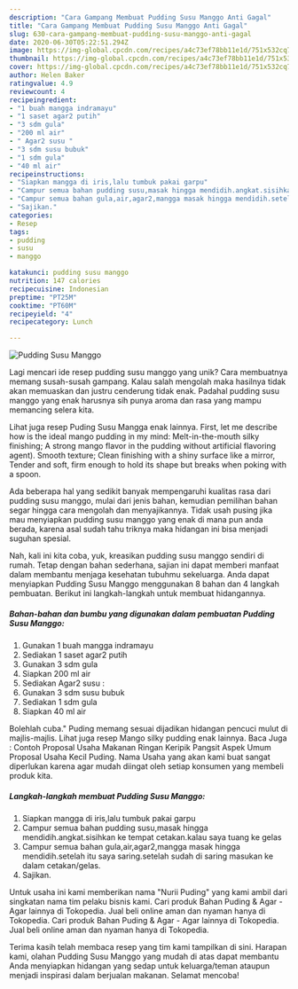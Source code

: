 ```yaml
---
description: "Cara Gampang Membuat Pudding Susu Manggo Anti Gagal"
title: "Cara Gampang Membuat Pudding Susu Manggo Anti Gagal"
slug: 630-cara-gampang-membuat-pudding-susu-manggo-anti-gagal
date: 2020-06-30T05:22:51.294Z
image: https://img-global.cpcdn.com/recipes/a4c73ef78bb11e1d/751x532cq70/pudding-susu-manggo-foto-resep-utama.jpg
thumbnail: https://img-global.cpcdn.com/recipes/a4c73ef78bb11e1d/751x532cq70/pudding-susu-manggo-foto-resep-utama.jpg
cover: https://img-global.cpcdn.com/recipes/a4c73ef78bb11e1d/751x532cq70/pudding-susu-manggo-foto-resep-utama.jpg
author: Helen Baker
ratingvalue: 4.9
reviewcount: 4
recipeingredient:
- "1 buah mangga indramayu"
- "1 saset agar2 putih"
- "3 sdm gula"
- "200 ml air"
- " Agar2 susu "
- "3 sdm susu bubuk"
- "1 sdm gula"
- "40 ml air"
recipeinstructions:
- "Siapkan mangga di iris,lalu tumbuk pakai garpu"
- "Campur semua bahan pudding susu,masak hingga mendidih.angkat.sisihkan ke tempat cetakan.kalau saya tuang ke gelas"
- "Campur semua bahan gula,air,agar2,mangga masak hingga mendidih.setelah itu saya saring.setelah sudah di saring masukan ke dalam cetakan/gelas."
- "Sajikan."
categories:
- Resep
tags:
- pudding
- susu
- manggo

katakunci: pudding susu manggo 
nutrition: 147 calories
recipecuisine: Indonesian
preptime: "PT25M"
cooktime: "PT60M"
recipeyield: "4"
recipecategory: Lunch

---
```



![Pudding Susu Manggo](https://img-global.cpcdn.com/recipes/a4c73ef78bb11e1d/751x532cq70/pudding-susu-manggo-foto-resep-utama.jpg)

Lagi mencari ide resep pudding susu manggo yang unik? Cara membuatnya memang susah-susah gampang. Kalau salah mengolah maka hasilnya tidak akan memuaskan dan justru cenderung tidak enak. Padahal pudding susu manggo yang enak harusnya sih punya aroma dan rasa yang mampu memancing selera kita.

Lihat juga resep Puding Susu Mangga enak lainnya. First, let me describe how is the ideal mango pudding in my mind: Melt-in-the-mouth silky finishing; A strong mango flavor in the pudding without artificial flavoring agent). Smooth texture; Clean finishing with a shiny surface like a mirror, Tender and soft, firm enough to hold its shape but breaks when poking with a spoon.

Ada beberapa hal yang sedikit banyak mempengaruhi kualitas rasa dari pudding susu manggo, mulai dari jenis bahan, kemudian pemilihan bahan segar hingga cara mengolah dan menyajikannya. Tidak usah pusing jika mau menyiapkan pudding susu manggo yang enak di mana pun anda berada, karena asal sudah tahu triknya maka hidangan ini bisa menjadi suguhan spesial.


Nah, kali ini kita coba, yuk, kreasikan pudding susu manggo sendiri di rumah. Tetap dengan bahan sederhana, sajian ini dapat memberi manfaat dalam membantu menjaga kesehatan tubuhmu sekeluarga. Anda dapat menyiapkan Pudding Susu Manggo menggunakan 8 bahan dan 4 langkah pembuatan. Berikut ini langkah-langkah untuk membuat hidangannya.

<!--inarticleads1-->

##### Bahan-bahan dan bumbu yang digunakan dalam pembuatan Pudding Susu Manggo:

1. Gunakan 1 buah mangga indramayu
1. Sediakan 1 saset agar2 putih
1. Gunakan 3 sdm gula
1. Siapkan 200 ml air
1. Sediakan  Agar2 susu :
1. Gunakan 3 sdm susu bubuk
1. Sediakan 1 sdm gula
1. Siapkan 40 ml air


Bolehlah cuba.&#34; Puding memang sesuai dijadikan hidangan pencuci mulut di majlis-majlis. Lihat juga resep Mango silky pudding enak lainnya. Baca Juga : Contoh Proposal Usaha Makanan Ringan Keripik Pangsit Aspek Umum Proposal Usaha Kecil Puding. Nama Usaha yang akan kami buat sangat diperlukan karena agar mudah diingat oleh setiap konsumen yang membeli produk kita. 

<!--inarticleads2-->

##### Langkah-langkah membuat Pudding Susu Manggo:

1. Siapkan mangga di iris,lalu tumbuk pakai garpu
1. Campur semua bahan pudding susu,masak hingga mendidih.angkat.sisihkan ke tempat cetakan.kalau saya tuang ke gelas
1. Campur semua bahan gula,air,agar2,mangga masak hingga mendidih.setelah itu saya saring.setelah sudah di saring masukan ke dalam cetakan/gelas.
1. Sajikan.


Untuk usaha ini kami memberikan nama &#34;Nurii Puding&#34; yang kami ambil dari singkatan nama tim pelaku bisnis kami. Cari produk Bahan Puding &amp; Agar - Agar lainnya di Tokopedia. Jual beli online aman dan nyaman hanya di Tokopedia. Cari produk Bahan Puding &amp; Agar - Agar lainnya di Tokopedia. Jual beli online aman dan nyaman hanya di Tokopedia. 

Terima kasih telah membaca resep yang tim kami tampilkan di sini. Harapan kami, olahan Pudding Susu Manggo yang mudah di atas dapat membantu Anda menyiapkan hidangan yang sedap untuk keluarga/teman ataupun menjadi inspirasi dalam berjualan makanan. Selamat mencoba!
